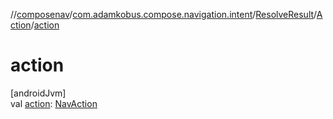 //[composenav](../../../../index.md)/[com.adamkobus.compose.navigation.intent](../../index.md)/[ResolveResult](../index.md)/[Action](index.md)/[action](action.md)

# action

[androidJvm]\
val [action](action.md): [NavAction](../../../com.adamkobus.compose.navigation.action/-nav-action/index.md)
